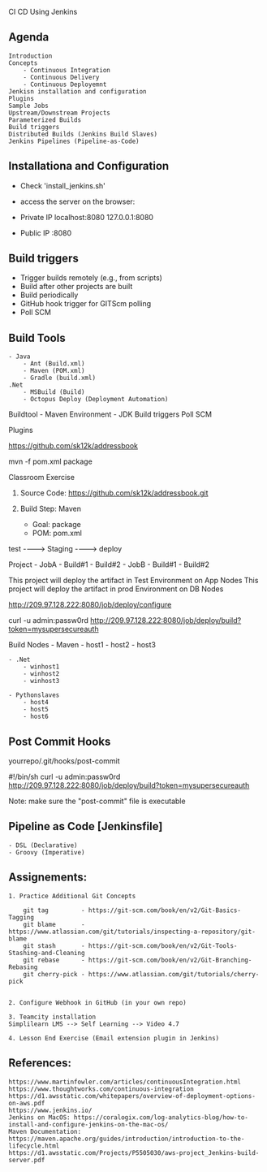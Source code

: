 CI CD Using Jenkins

## Agenda

    Introduction
    Concepts
        - Continuous Integration
        - Continuous Delivery
        - Continuous Deployemnt
    Jenkisn installation and configuration
    Plugins
    Sample Jobs
    Upstream/Downstream Projects
    Parameterized Builds
    Build triggers
    Distributed Builds (Jenkins Build Slaves)
    Jenkins Pipelines (Pipeline-as-Code)


## Installationa and Configuration

- Check 'install_jenkins.sh'

- access the server on the browser:

- Private IP
    localhost:8080
    127.0.0.1:8080

- Public IP
    <IPaddress>:8080


## Build triggers

- Trigger builds remotely (e.g., from scripts)
- Build after other projects are built
- Build periodically
- GitHub hook trigger for GITScm polling
- Poll SCM


## Build Tools

    - Java
        - Ant (Build.xml)
        - Maven (POM.xml)
        - Gradle (build.xml)
    .Net
        - MSBuild (Build)
        - Octopus Deploy (Deployment Automation)
    

Buildtool - Maven
Environment - JDK
Build triggers
    Poll SCM

Plugins


https://github.com/sk12k/addressbook

mvn -f pom.xml package

Classroom Exercise

1. Source Code: https://github.com/sk12k/addressbook.git

2. Build Step: Maven
    - Goal: package
    - POM: pom.xml


test ----> Staging ----> deploy

Project
    - JobA
        - Build#1
        - Build#2
    - JobB
        - Build#1
        - Build#2


This project will deploy the artifact in Test Environment on App Nodes
This project will deploy the artifact in prod Environment on DB Nodes

http://209.97.128.222:8080/job/deploy/configure

curl -u admin:passw0rd http://209.97.128.222:8080/job/deploy/build?token=mysupersecureauth


Build Nodes
    - Maven
        - host1
        - host2
        - host3
    
    - .Net
        - winhost1
        - winhost2
        - winhost3
    
    - Pythonslaves
        - host4
        - host5
        - host6

## Post Commit Hooks

yourrepo/.git/hooks/post-commit

#!/bin/sh
curl -u admin:passw0rd http://209.97.128.222:8080/job/deploy/build?token=mysupersecureauth

Note: make sure the "post-commit" file is executable

## Pipeline as Code [Jenkinsfile]

    - DSL (Declarative)
    - Groovy (Imperative)



## Assignements:

    1. Practice Additional Git Concepts

        git tag         - https://git-scm.com/book/en/v2/Git-Basics-Tagging
        git blame       - https://www.atlassian.com/git/tutorials/inspecting-a-repository/git-blame
        git stash       - https://git-scm.com/book/en/v2/Git-Tools-Stashing-and-Cleaning
        git rebase      - https://git-scm.com/book/en/v2/Git-Branching-Rebasing
        git cherry-pick - https://www.atlassian.com/git/tutorials/cherry-pick


    2. Configure Webhook in GitHub (in your own repo)

    3. Teamcity installation
    Simplilearn LMS --> Self Learning --> Video 4.7

    4. Lesson End Exercise (Email extension plugin in Jenkins)


## References:
    https://www.martinfowler.com/articles/continuousIntegration.html
    https://www.thoughtworks.com/continuous-integration
    https://d1.awsstatic.com/whitepapers/overview-of-deployment-options-on-aws.pdf
    https://www.jenkins.io/
    Jenkins on MacOS: https://coralogix.com/log-analytics-blog/how-to-install-and-configure-jenkins-on-the-mac-os/
    Maven Documentation: https://maven.apache.org/guides/introduction/introduction-to-the-lifecycle.html
    https://d1.awsstatic.com/Projects/P5505030/aws-project_Jenkins-build-server.pdf



